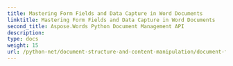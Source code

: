 ```yaml
---
title: Mastering Form Fields and Data Capture in Word Documents
linktitle: Mastering Form Fields and Data Capture in Word Documents
second_title: Aspose.Words Python Document Management API
description: 
type: docs
weight: 15
url: /python-net/document-structure-and-content-manipulation/document-form-fields/
---
```


